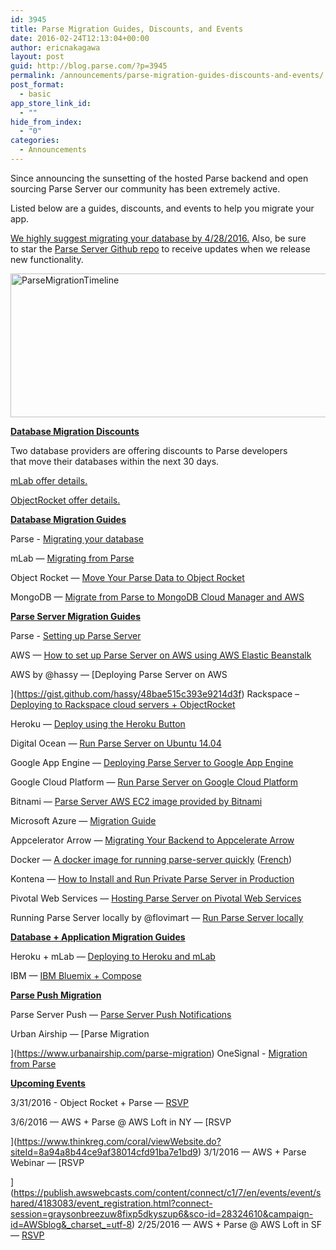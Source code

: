 ```yaml
---
id: 3945
title: Parse Migration Guides, Discounts, and Events
date: 2016-02-24T12:13:04+00:00
author: ericnakagawa
layout: post
guid: http://blog.parse.com/?p=3945
permalink: /announcements/parse-migration-guides-discounts-and-events/
post_format:
  - basic
app_store_link_id:
  - ""
hide_from_index:
  - "0"
categories:
  - Announcements
---
```

Since announcing the sunsetting of the hosted Parse backend and open sourcing Parse Server our community has been extremely active.

Listed below are a guides, discounts, and events to help you migrate your app.

<span style="text-decoration: underline;">We highly suggest migrating your database by 4/28/2016.</span> Also, be sure to star the [Parse Server Github repo](https://github.com/ParsePlatform/parse-server) to receive updates when we release new functionality.

<img class="aligncenter wp-image-3996 size-full" src="{{ site.url }}/assets/wp-content/uploads/2016/02/ParseMigrationTimeline.png" alt="ParseMigrationTimeline" width="550" height="230" srcset="{{ site.url }}/assets/wp-content/uploads/2016/02/ParseMigrationTimeline.png 550w, {{ site.url }}/assets/wp-content/uploads/2016/02/ParseMigrationTimeline-300x125.png 300w" sizes="(max-width: 550px) 100vw, 550px" />

<u>**Database Migration Discounts**</u>

Two database providers are offering discounts to Parse developers that move their databases within the next 30 days.

[mLab offer details.](http://docs.mlab.com/migrating-from-parse/)
  
[ObjectRocket offer details.](http://objectrocket.com/parse)

<u>**Database Migration Guides**</u>

Parse - <a href="https://parse.com/migration#database" target="_blank">Migrating your database</a>
  
mLab — [Migrating from Parse](http://docs.mlab.com/migrating-from-parse/)
  
Object Rocket — [Move Your Parse Data to Object Rocket](https://objectrocket.com/blog/mongodb/move-your-parse-data-to-objectrocket)
  
MongoDB — [Migrate from Parse to MongoDB Cloud Manager and AWS](https://www.mongodb.com/migrate-from-parse-to-mongodb-cloud-manager-and-aws)

<u>**Parse Server Migration Guides**</u>

Parse - <a href="https://parse.com/migration#server" target="_blank">Setting up Parse Server</a>
  
AWS — [How to set up Parse Server on AWS using AWS Elastic Beanstalk](http://mobile.awsblog.com/post/TxCD57GZLM2JR/How-to-set-up-Parse-Server-on-AWS-using-AWS-Elastic-Beanstalk)
  
AWS by @hassy — [Deploying Parse Server on AWS
  
](https://gist.github.com/hassy/48bae515c393e9214d3f) <span class="s1">Rackspace – <a href="https://support.rackspace.com/how-to/migrating-from-parse-to-rackspace/">Deploying to Rackspace cloud servers + ObjectRocket</a> </span>
  
Heroku — [Deploy using the Heroku Button](https://github.com/ParsePlatform/parse-server-example)
  
Digital Ocean — [Run Parse Server on Ubuntu 14.04](https://www.digitalocean.com/community/tutorials/how-to-run-parse-server-on-ubuntu-14-04)
  
Google App Engine — [Deploying Parse Server to Google App Engine](https://medium.com/@justinbeckwith/deploying-parse-server-to-google-app-engine-6bc0b7451d50)
  
Google Cloud Platform — [Run Parse Server on Google Cloud Platform](https://cloud.google.com/nodejs/resources/frameworks/parse-server)
  
Bitnami — [Parse Server AWS EC2 image provided by Bitnami](https://aws.amazon.com/marketplace/pp/B01BLQ17TO)
  
Microsoft Azure — [Migration Guide](https://azure.microsoft.com/en-us/blog/azure-welcomes-parse-developers/)
  
Appcelerator Arrow — [Migrating Your Backend to Appcelerate Arrow](http://www.appcelerator.com/blog/2016/02/your-very-own-mbaas-how-to-move-from-parse-to-appcelerator-arrow/)
  
Docker — [A docker image for running parse-server quickly](https://hub.docker.com/r/instainer/parse-server/) ([French](https://medium.com/@DidierFranc/parse-com-ferme-parse-s-ouvre-cd426118fbbd))
  
Kontena — [How to Install and Run Private Parse Server in Production](http://blog.kontena.io/how-to-install-and-run-private-parse-server-in-production/)
  
Pivotal Web Services — [Hosting Parse Server on Pivotal Web Services](https://github.com/cf-platform-eng/pws-parse-server)

Running Parse Server locally by @flovimart — [Run Parse Server locally](https://github.com/flovilmart/parse-anywhere)

<u>**Database + Application Migration Guides**</u>

Heroku + mLab — [Deploying to Heroku and mLab](https://github.com/ParsePlatform/parse-server/wiki/Deploying-Parse-Server#deploying-to-heroku-and-mlab)
  
IBM — [IBM Bluemix + Compose](https://developer.ibm.com/clouddataservices/2016/01/29/parse-on-ibm-bluemix/)

<u>**Parse Push Migration**</u>

Parse Server Push — [Parse Server Push Notifications](http://blog.parse.com/announcements/parse-server-push-notifications/)
  
Urban Airship — [Parse Migration
  
](https://www.urbanairship.com/parse-migration) OneSignal - [Migration from Parse](https://onesignal.com/parse)

<u>**Upcoming Events**</u>

3/31/2016 - Object Rocket + Parse — [RSVP](http://objectrocket.com/parse-webinar)
  
3/6/2016 — AWS + Parse @ AWS Loft in NY — [RSVP
  
](https://www.thinkreg.com/coral/viewWebsite.do?siteId=8a94a8b44ce9af38014cfd91ba7e1bd9) 3/1/2016 — AWS + Parse Webinar — [RSVP
  
](https://publish.awswebcasts.com/content/connect/c1/7/en/events/event/shared/4183083/event_registration.html?connect-session=graysonbreezuw8fixp5dkyszup6&sco-id=28324610&campaign-id=AWSblog&_charset_=utf-8) 2/25/2016 — AWS + Parse @ AWS Loft in SF — [RSVP](https://www.thinkreg.com/coral/viewWebsite.do?pageId=8a94a8b447fa4f710147ff5b0a17069e)